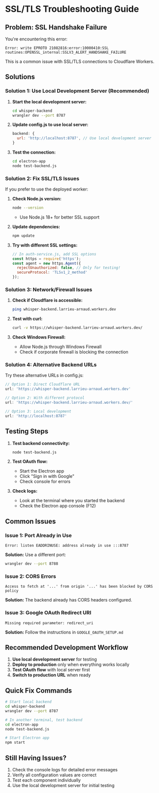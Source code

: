 # SSL/TLS Troubleshooting Guide

## Problem: SSL Handshake Failure

You're encountering this error:
```
Error: write EPROTO 21082816:error:10000410:SSL routines:OPENSSL_internal:SSLV3_ALERT_HANDSHAKE_FAILURE
```

This is a common issue with SSL/TLS connections to Cloudflare Workers.

## Solutions

### Solution 1: Use Local Development Server (Recommended)

1. **Start the local development server:**
   ```bash
   cd whisper-backend
   wrangler dev --port 8787
   ```

2. **Update config.js to use local server:**
   ```javascript
   backend: {
     url: 'http://localhost:8787', // Use local development server
   }
   ```

3. **Test the connection:**
   ```bash
   cd electron-app
   node test-backend.js
   ```

### Solution 2: Fix SSL/TLS Issues

If you prefer to use the deployed worker:

1. **Check Node.js version:**
   ```bash
   node --version
   ```
   - Use Node.js 18+ for better SSL support

2. **Update dependencies:**
   ```bash
   npm update
   ```

3. **Try with different SSL settings:**
   ```javascript
   // In auth-service.js, add SSL options
   const https = require('https');
   const agent = new https.Agent({
     rejectUnauthorized: false, // Only for testing!
     secureProtocol: 'TLSv1_2_method'
   });
   ```

### Solution 3: Network/Firewall Issues

1. **Check if Cloudflare is accessible:**
   ```bash
   ping whisper-backend.larrieu-arnaud.workers.dev
   ```

2. **Test with curl:**
   ```bash
   curl -v https://whisper-backend.larrieu-arnaud.workers.dev/
   ```

3. **Check Windows Firewall:**
   - Allow Node.js through Windows Firewall
   - Check if corporate firewall is blocking the connection

### Solution 4: Alternative Backend URLs

Try these alternative URLs in config.js:

```javascript
// Option 1: Direct Cloudflare URL
url: 'https://whisper-backend.larrieu-arnaud.workers.dev'

// Option 2: With different protocol
url: 'https://whisper-backend.larrieu-arnaud.workers.dev/'

// Option 3: Local development
url: 'http://localhost:8787'
```

## Testing Steps

1. **Test backend connectivity:**
   ```bash
   node test-backend.js
   ```

2. **Test OAuth flow:**
   - Start the Electron app
   - Click "Sign in with Google"
   - Check console for errors

3. **Check logs:**
   - Look at the terminal where you started the backend
   - Check the Electron app console (F12)

## Common Issues

### Issue 1: Port Already in Use
```
Error: listen EADDRINUSE: address already in use :::8787
```
**Solution:** Use a different port:
```bash
wrangler dev --port 8788
```

### Issue 2: CORS Errors
```
Access to fetch at '...' from origin '...' has been blocked by CORS policy
```
**Solution:** The backend already has CORS headers configured.

### Issue 3: Google OAuth Redirect URI
```
Missing required parameter: redirect_uri
```
**Solution:** Follow the instructions in `GOOGLE_OAUTH_SETUP.md`

## Recommended Development Workflow

1. **Use local development server** for testing
2. **Deploy to production** only when everything works locally
3. **Test OAuth flow** with local server first
4. **Switch to production URL** when ready

## Quick Fix Commands

```bash
# Start local backend
cd whisper-backend
wrangler dev --port 8787

# In another terminal, test backend
cd electron-app
node test-backend.js

# Start Electron app
npm start
```

## Still Having Issues?

1. Check the console logs for detailed error messages
2. Verify all configuration values are correct
3. Test each component individually
4. Use the local development server for initial testing
